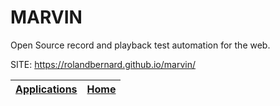 # MARVIN

 Open Source record and playback test automation for the web.

 SITE: https://rolandbernard.github.io/marvin/

 | [Applications](https://portable-linux-apps.github.io/apps.html) | [Home](https://portable-linux-apps.github.io)
 | --- | --- |
